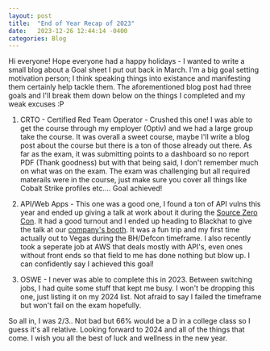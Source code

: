 ```yaml
---
layout: post
title:  "End of Year Recap of 2023"
date:   2023-12-26 12:44:14 -0400
categories: Blog
---
```


Hi everyone! Hope everyone had a happy holidays - I wanted to write a small blog about a Goal sheet I put out back in March. I'm a big goal setting motivation person; I think speaking things into existance and manifesting them certainly help tackle them. The aforementioned blog post had three goals and I'll break them down below on the things I completed and my weak excuses :P 

1. CRTO - Certified Red Team Operator - Crushed this one! I was able to get the course through my employer (Optiv) and we had a large group take the course. It was overall a sweet course, maybe I'll write a blog post about the course but there is a ton of those already out there. As far as the exam, it was submitting points to a dashboard so no report PDF (Thank goodness) but with that being said, I don't remember much on what was on the exam. The exam was challenging but all required materails were in the course, just make sure you cover all things like Cobalt Strike profiles etc.... Goal achieved!

2. API/Web Apps - This one was a good one, I found a ton of API vulns this year and ended up giving a talk at work about it during the [Source Zero Con](https://www.youtube.com/watch?v=9AqEmVBI6BQ&t=389s). It had a good turnout and I ended up heading to Blackhat to give the talk at our [company's booth](https://www.linkedin.com/posts/bryce-harty-396614150_lasvegas-bhusa-activity-7095111622947397632-oiWR?utm_source=share&utm_medium=member_desktop). It was a fun trip and my first time actually out to Vegas during the BH/Defcon timeframe. I also recently took a seperate job at AWS that deals mostly with API's, even ones without front ends so that field to me has done nothing but blow up. I can confidently say I achieved this goal!

3. OSWE - I never was able to complete this in 2023. Between switching jobs, I had quite some stuff that kept me busy. I won't be dropping this one, just listing it on my 2024 list. Not afraid to say I failed the timeframe but won't fail on the exam hopefully.

So all in, I was 2/3.. Not bad but 66% would be a D in a college class so I guess it's all relative. Looking forward to 2024 and all of the things that come. I wish you all the best of luck and wellness in the new year.

